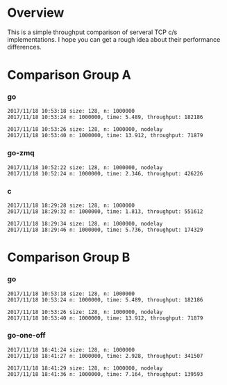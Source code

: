 # Overview
This is a simple throughput comparison of serveral TCP c/s implementations. I hope you can get a rough idea about their performance differences.

# Comparison Group A

### go
```
2017/11/18 10:53:18 size: 128, n: 1000000
2017/11/18 10:53:24 n: 1000000, time: 5.489, throughput: 182186

2017/11/18 10:53:26 size: 128, n: 1000000, nodelay
2017/11/18 10:53:40 n: 1000000, time: 13.912, throughput: 71879
```

### go-zmq
```
2017/11/18 10:52:22 size: 128, n: 1000000, nodelay
2017/11/18 10:52:24 n: 1000000, time: 2.346, throughput: 426226
```

### c
```
2017/11/18 18:29:28 size: 128, n: 1000000
2017/11/18 18:29:32 n: 1000000, time: 1.813, throughput: 551612

2017/11/18 18:29:34 size: 128, n: 1000000, nodelay
2017/11/18 18:29:46 n: 1000000, time: 5.736, throughput: 174329
```

# Comparison Group B

### go
```
2017/11/18 10:53:18 size: 128, n: 1000000
2017/11/18 10:53:24 n: 1000000, time: 5.489, throughput: 182186

2017/11/18 10:53:26 size: 128, n: 1000000, nodelay
2017/11/18 10:53:40 n: 1000000, time: 13.912, throughput: 71879
```

### go-one-off
```
2017/11/18 18:41:24 size: 128, n: 1000000
2017/11/18 18:41:27 n: 1000000, time: 2.928, throughput: 341507

2017/11/18 18:41:29 size: 128, n: 1000000, nodelay
2017/11/18 18:41:36 n: 1000000, time: 7.164, throughput: 139593
```
